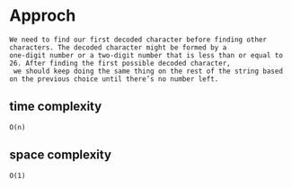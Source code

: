 # Approch

    We need to find our first decoded character before finding other characters. The decoded character might be formed by a
    one-digit number or a two-digit number that is less than or equal to 26. After finding the first possible decoded character,
     we should keep doing the same thing on the rest of the string based on the previous choice until there’s no number left.

## time complexity 
    O(n)
## space complexity 
    O(1)
